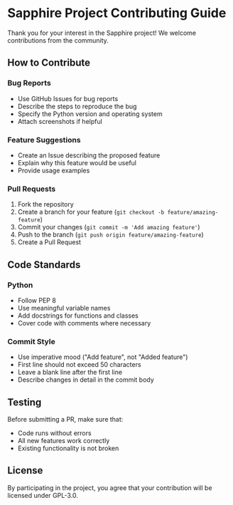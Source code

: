 # Sapphire Project Contributing Guide

Thank you for your interest in the Sapphire project! We welcome contributions from the community.

## How to Contribute

### Bug Reports

- Use GitHub Issues for bug reports
- Describe the steps to reproduce the bug
- Specify the Python version and operating system
- Attach screenshots if helpful

### Feature Suggestions

- Create an Issue describing the proposed feature
- Explain why this feature would be useful
- Provide usage examples

### Pull Requests

1. Fork the repository
2. Create a branch for your feature (`git checkout -b feature/amazing-feature`)
3. Commit your changes (`git commit -m 'Add amazing feature'`)
4. Push to the branch (`git push origin feature/amazing-feature`)
5. Create a Pull Request

## Code Standards

### Python

- Follow PEP 8
- Use meaningful variable names
- Add docstrings for functions and classes
- Cover code with comments where necessary

### Commit Style

- Use imperative mood ("Add feature", not "Added feature")
- First line should not exceed 50 characters
- Leave a blank line after the first line
- Describe changes in detail in the commit body

## Testing

Before submitting a PR, make sure that:

- Code runs without errors
- All new features work correctly
- Existing functionality is not broken

## License

By participating in the project, you agree that your contribution will be licensed under GPL-3.0.
